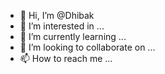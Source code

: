- 👋 Hi, I’m @Dhibak
- 👀 I’m interested in ...
- 🌱 I’m currently learning ...
- 💞️ I’m looking to collaborate on ...
- 📫 How to reach me ...

<!---
Dhibak/Dhibak is a ✨ special ✨ repository because its `README.md` (this file) appears on your GitHub profile.
You can click the Preview link to take a look at your changes.
--->
